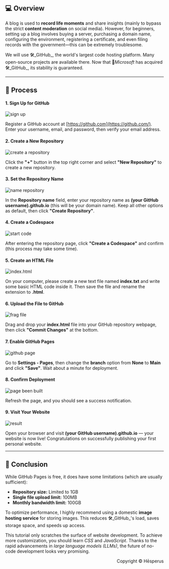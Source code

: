 ## 💻 Overview

A blog is used to **record life moments** and share insights (mainly to bypass the strict **content moderation** on social media). However, for beginners, setting up a blog involves buying a server, purchasing a domain name, configuring the environment, registering a certificate, and even filing records with the government—this can be extremely troublesome.

We will use 🛠️_GitHub_, the world's largest code hosting platform. Many open-source projects are available there. Now that 🧰_Microsoft_ has acquired 🛠️_GitHub_, its stability is guaranteed.

---

## 🧭 Process

#### 1. Sign Up for GitHub

![sign up](https://img1.tucang.cc/api/image/show/113010b318eeb9c8da6403e8c6dc3ce6)

Register a GitHub account at [https://github.com](https://github.com/). Enter your username, email, and password, then verify your email address.

#### 2. Create a New Repository

![create a repository](https://img1.tucang.cc/api/image/show/bbafb398935a68e8a91fc76d893b6884)

Click the **"+"** button in the top right corner and select **"New Repository"** to create a new repository.

#### 3. Set the Repository Name

![name repository](https://img1.tucang.cc/api/image/show/ecf97aa545d470aa856933a79412151c)

In the **Repository name** field, enter your repository name as **(your GitHub username).github.io** (this will be your domain name). Keep all other options as default, then click **"Create Repository"**.

#### 4. Create a Codespace

![start code](https://img1.tucang.cc/api/image/show/cd442448e9c358b3e6ffecfdfc68e97c)

After entering the repository page, click **"Create a Codespace"** and confirm (this process may take some time).

#### 5. Create an HTML File

![index.html](https://img1.tucang.cc/api/image/show/86c757b84f344d2c8def335f9de13522)

On your computer, please create a new text file named **index.txt** and write some basic HTML code inside it. Then save the file and rename the extension to **.html**.

#### 6. Upload the File to GitHub

![frag file](https://img1.tucang.cc/api/image/show/912108582d6a5fce0b88db6f7cede887)

Drag and drop your **index.html** file into your GitHub repository webpage, then click **"Commit Changes"** at the bottom.

#### 7. Enable GitHub Pages

![github page](https://img1.tucang.cc/api/image/show/0a3d24dfa120ad0645e33bfcdb7395b8)

Go to **Settings - Pages**, then change the **branch** option from **None** to **Main** and click **"Save"**. Wait about a minute for deployment.

#### 8. Confirm Deployment

![page been built](https://img1.tucang.cc/api/image/show/446ca4a5939cd1c8b29737334b043453)

Refresh the page, and you should see a success notification.

#### 9. Visit Your Website

![result](https://img1.tucang.cc/api/image/show/8e94d942d48c21f7dff1ac37ec6c6dba)

Open your browser and visit **(your GitHub username).github.io** — your website is now live! Congratulations on successfully publishing your first personal website.

---

## 📖 Conclusion

While GitHub Pages is free, it does have some limitations (which are usually sufficient):
- **Repository size:** Limited to 1GB
- **Single file upload limit:** 100MB
- **Monthly bandwidth limit:** 100GB

To optimize performance, I highly recommend using a domestic **image hosting service** for storing images. This reduces 🛠️_GitHub_'s load, saves storage space, and speeds up access.

This tutorial only scratches the surface of website development. To achieve more customization, you should learn _CSS_ and _JavaScript_. Thanks to the rapid advancements in _large language models (LLMs)_, the future of no-code development looks very promising.

<p style="text-align: right;">Copyright ©️ Hēsperus</p>